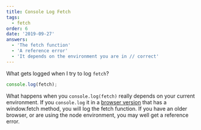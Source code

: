 ```yaml
---
title: Console Log Fetch
tags:
  - fetch
order: 6
date: '2019-09-27'
answers:
  - 'The fetch function'
  - 'A reference error'
  - 'It depends on the environment you are in // correct'
---
```


What gets logged when I try to log `fetch`?

```javascript
console.log(fetch);
```

<!-- explanation -->

What happens when you `console.log(fetch)` really depends on your current environment. If you `console.log` it in a [browser version](https://developer.mozilla.org/en-US/docs/Web/API/Fetch_API#Browser_compatibility) that has a window.fetch method, you will log the fetch function. If you have an older browser, or are using the node environment, you may well get a reference error.
